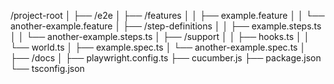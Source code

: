 /project-root
│
├── /e2e
│   ├── /features
│   │   ├── example.feature
│   │   └── another-example.feature
│   ├── /step-definitions
│   │   ├── example.steps.ts
│   │   └── another-example.steps.ts
│   ├── /support
│   │   ├── hooks.ts
│   │   └── world.ts
│   ├── example.spec.ts
│   └── another-example.spec.ts
│
├── /docs
│
├── playwright.config.ts
├── cucumber.js
├── package.json
└── tsconfig.json
